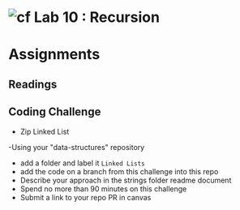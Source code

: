 ![cf](http://i.imgur.com/7v5ASc8.png) Lab 10 : Recursion
=====================================

# Assignments

## Readings

## Coding Challenge
- Zip Linked List

-Using your "data-structures" repository
  - add a folder and label it `Linked Lists`
  - add the code on a branch from this challenge into this repo
  - Describe your approach in the strings folder readme document
  - Spend no more than 90 minutes on this challenge
  - Submit a link to your repo PR in canvas